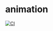 # animation
[![CI](https://github.com/GreyRuler/animation/actions/workflows/main.yml/badge.svg)](https://github.com/GreyRuler/animation/actions/workflows/main.yml)
